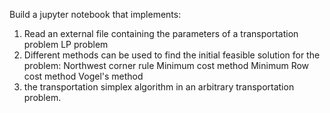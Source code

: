 Build a jupyter notebook that implements:

1) Read an external file containing the parameters of a transportation problem LP problem
2) Different methods can be used to find the initial feasible solution for the problem:
    Northwest corner rule
    Minimum cost method
    Minimum Row cost method
    Vogel's method
3) the transportation simplex algorithm in an arbitrary transportation problem.
